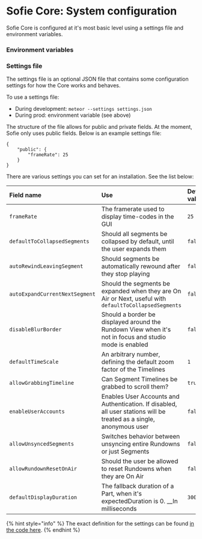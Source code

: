 # Sofie Core: System configuration

Sofie Core is configured at it's most basic level using a settings file and environment variables.

### Environment variables

<!-- <table>
  <thead>
    <tr>
      <th style="text-align:left">Setting</th>
      <th style="text-align:left">Use</th>
      <th style="text-align:left">Default value</th>
      <th style="text-align:left">Example</th>
    </tr>
  </thead>
  <tbody>
    <tr>
      <td style="text-align:left"><code>METEOR_SETTINGS</code>
      </td>
      <td style="text-align:left">Contents of settings file (see below)</td>
      <td style="text-align:left"></td>
      <td style="text-align:left"><code>$(cat settings.json)</code>
      </td>
    </tr>
    <tr>
      <td style="text-align:left"><code>NTP_SERVERS</code>
      </td>
      <td style="text-align:left">List of time servers to sync the system to (comma separated).</td>
      <td
      style="text-align:left">
        <p>0.se.pool.ntp.org,</p>
        <p>1.se.pool.ntp.org,</p>
        <p>2.se.pool.ntp.org</p>
        </td>
        <td style="text-align:left"></td>
    </tr>
    <tr>
      <td style="text-align:left"><code>TZ</code>
      </td>
      <td style="text-align:left">The default time zone of the server (used in logging)</td>
      <td style="text-align:left"></td>
      <td style="text-align:left"><code>Europe/Amsterdam</code>
      </td>
    </tr>
    <tr>
      <td style="text-align:left"><code>MAIL_URL</code>
      </td>
      <td style="text-align:left">Email server to use. See <a href="https://docs.meteor.com/api/email.html">https://docs.meteor.com/api/email.html</a>
      </td>
      <td style="text-align:left"></td>
      <td style="text-align:left"><code>smtps://USERNAME:PASSWORD@HOST:PORT</code>
      </td>
    </tr>
    <tr>
      <td style="text-align:left"><code>LOG_TO_FILE</code>
      </td>
      <td style="text-align:left">File path to log to file</td>
      <td style="text-align:left"></td>
      <td style="text-align:left"><code>/logs/core/</code>
      </td>
    </tr>
  </tbody>
</table> -->

### Settings file

The settings file is an optional JSON file that contains some configuration settings for how the Core works and behaves.

To use a settings file:

* During development: `meteor --settings settings.json`
* During prod: environment variable \(see above\)

The structure of the file allows for public and private fields. At the moment, Sofie only uses public fields. Below is an example settings file:

```text
{
    "public": {
        "frameRate": 25
    }
}
```

There are various settings you can set for an installation. See the list below:

| **Field name** | Use | Default value |
| :--- | :--- | :--- |
| `frameRate` | The framerate used to display time-codes in the GUI | `25` |
| `defaultToCollapsedSegments` | Should all segments be collapsed by default, until the user expands them | `false` |
| `autoRewindLeavingSegment` | Should segments be automatically rewound after they stop playing | `false` |
| `autoExpandCurrentNextSegment` | Should the segments be expanded when they are On Air or Next, useful with `defaultToCollapsedSegments` | `false` |
| `disableBlurBorder` | Should a border be displayed around the Rundown View when it's not in focus and studio mode is enabled | `false` |
| `defaultTimeScale` | An arbitrary number, defining the default zoom factor of the Timelines | `1` |
| `allowGrabbingTimeline` | Can Segment Timelines be grabbed to scroll them? | `true` |
| `enableUserAccounts` | Enables User Accounts and Authentication. If disabled, all user stations will be treated as a single, anonymous user | `false` |
| `allowUnsyncedSegments` | Switches behavior between unsyncing entire Rundowns or just Segments | `false` |
| `allowRundownResetOnAir` | Should the user be allowed to reset Rundowns when they are On Air | `false` |
| `defaultDisplayDuration` | The fallback duration of a Part, when it's expectedDuration is 0. __In milliseconds | `3000` |

{% hint style="info" %}
The exact definition for the settings can be found [in the code here](https://github.com/nrkno/tv-automation-server-core/blob/master/meteor/lib/Settings.ts#L12).
{% endhint %}



